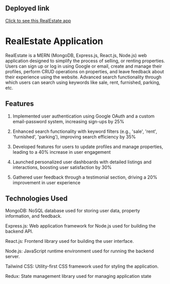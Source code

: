 ## Deployed link
[Click to see this RealEstate app](https://realestate-ftni.onrender.com/)

# RealEstate Application

RealEstate is a MERN (MongoDB, Express.js, React.js, Node.js) web application designed to simplify the process of  selling, or renting properties. Users can sign up or log in using Google or email, create and manage their profiles, perform CRUD operations on properties, and leave feedback about their experience using the website. Advanced search functionality through which users can search using keywords like sale, rent, furnished, parking, etc.

## Features

1. Implemented user authentication using Google OAuth and a custom email-password system, increasing sign-ups by 25%

2. Enhanced search functionality with keyword filters (e.g., 'sale', 'rent', 'furnished', 'parking'), improving search efficiency by 35%

3. Developed features for users to update profiles and manage properties, leading to a 40% increase in user engagement

4. Launched personalized user dashboards with detailed listings and interactions, boosting user satisfaction by 30%

5. Gathered user feedback through a testimonial section, driving a 20% improvement in user experience


## Technologies Used

MongoDB: NoSQL database used for storing user data, property information, and feedback.

Express.js: Web application framework for Node.js used for building the backend API.

React.js: Frontend library used for building the user interface.

Node.js: JavaScript runtime environment used for running the backend server.

Tailwind CSS: Utility-first CSS framework used for styling the application.

Redux: State management library used for managing application state
